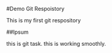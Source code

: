 #Demo Git Respoistory

This is my first git respository

##Ipsum

this is git task.
this is working smoothly.